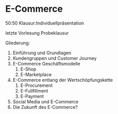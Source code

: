 # E-Commerce

50:50 Klausur:Individuellpräsentation

letzte Vorlesung Probeklausur

Gliederung:
1. Einführung und Grundlagen
2. Kundengruppen und Customer Journey
3. E-Commerce Geschäftsmodelle
    1. E-Shop
    2. E-Marketplace
4. E-Commerce entlang der Wertschöpfungskette
    1. E-Procurement
    2. E-Fullfillment
    3. E-Payment
5. Social Media und E-Commerce
6. Die Zukunft des E-Commerce?